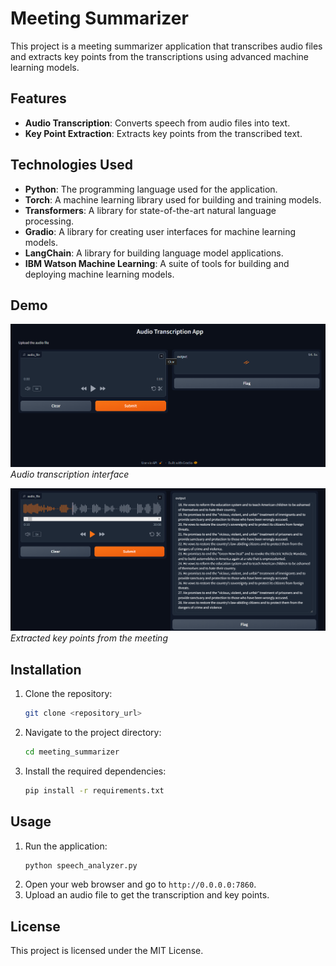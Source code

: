 # Meeting Summarizer

This project is a meeting summarizer application that transcribes audio files and extracts key points from the transcriptions using advanced machine learning models.

## Features

- **Audio Transcription**: Converts speech from audio files into text.
- **Key Point Extraction**: Extracts key points from the transcribed text.

## Technologies Used

- **Python**: The programming language used for the application.
- **Torch**: A machine learning library used for building and training models.
- **Transformers**: A library for state-of-the-art natural language processing.
- **Gradio**: A library for creating user interfaces for machine learning models.
- **LangChain**: A library for building language model applications.
- **IBM Watson Machine Learning**: A suite of tools for building and deploying machine learning models.

## Demo

![Meeting Transcription](meeting1.png)
*Audio transcription interface*

![Key Points Extraction](meeting2.png)
*Extracted key points from the meeting*

## Installation

1. Clone the repository:
    ```sh
    git clone <repository_url>
    ```
2. Navigate to the project directory:
    ```sh
    cd meeting_summarizer
    ```
3. Install the required dependencies:
    ```sh
    pip install -r requirements.txt
    ```

## Usage

1. Run the application:
    ```sh
    python speech_analyzer.py
    ```
2. Open your web browser and go to `http://0.0.0.0:7860`.
3. Upload an audio file to get the transcription and key points.

## License

This project is licensed under the MIT License.
